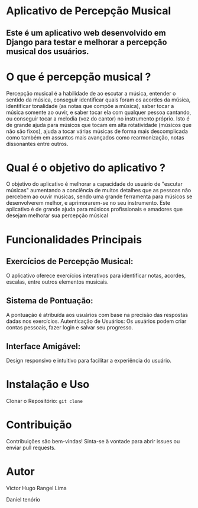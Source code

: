 # Aplicativo de Percepção Musical
## Este é um aplicativo web desenvolvido em Django para testar e melhorar a percepção musical dos usuários.

# O que é percepção musical ?
Percepção musical é a habilidade de ao escutar a música, entender o sentido da música, conseguir identificar quais foram os acordes da música, identificar tonalidade (as notas que compõe a música),
saber tocar a música somente ao ouvir, e saber tocar ela com qualquer pessoa cantando, ou conseguir tocar a melodia (voz do cantor) no instrumento próprio. Isto é de grande ajuda para músicos que tocam em alta rotatividade (músicos que não são fixos), ajuda a tocar várias músicas de forma mais descomplicada como também em assuntos mais avançados como rearmonização, notas dissonantes entre outros.

# Qual é o objetivo do aplicativo ?

O objetivo do aplicativo é melhorar a capacidade do usuário de "escutar músicas" aumentando a conciência de muitos detalhes que as pessoas não percebem ao ouvir músicas, sendo uma grande ferramenta para músicos se desenvolverem melhor, e aprimorarem-se no seu instrumento. Este aplicativo é de grande ajuda para músicos profissionais e amadores que desejam melhorar sua percepção músical

# Funcionalidades Principais

## Exercícios de Percepção Musical:
O aplicativo oferece exercícios interativos para identificar notas, acordes, escalas, entre outros elementos musicais.
## Sistema de Pontuação: 
A pontuação é atribuída aos usuários com base na precisão das respostas dadas nos exercícios.
Autenticação de Usuários: Os usuários podem criar contas pessoais, fazer login e salvar seu progresso.
## Interface Amigável: 
Design responsivo e intuitivo para facilitar a experiência do usuário.

# Instalação e Uso

Clonar o Repositório:
```git clone ```

# Contribuição
Contribuições são bem-vindas! Sinta-se à vontade para abrir issues ou enviar pull requests.

# Autor
Victor Hugo Rangel Lima

Daniel tenório
